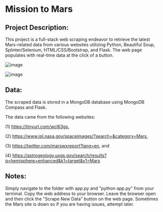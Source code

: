 # Mission to Mars

## Project Description:
This project is a full-stack web scraping endeavor to retrieve the latest Mars-related data from various websites utilizing Python, Beautiful Soup, Splinter/Selenium, HTML/CSS/Bootstrap, and Flask. The web page populates with real-time data at the click of a button.

![image](https://user-images.githubusercontent.com/51388767/71016082-a14ace80-20c2-11ea-803b-71fa4f191a6f.png)

![image](https://user-images.githubusercontent.com/51388767/71016503-3ea60280-20c3-11ea-85d1-e97abac256b2.png)

## Data:
The scraped data is stored in a MongoDB database using MongoDB Compass and Flask.  

The data came from the following websites:

(1) https://tinyurl.com/wcl63gs,

(2) https://www.jpl.nasa.gov/spaceimages/?search=&category=Mars,

(3) https://twitter.com/marswxreport?lang=en, and 

(4) https://astrogeology.usgs.gov/search/results?q=hemisphere+enhanced&k1=target&v1=Mars

## Notes:
Simply navigate to the folder with app.py and "python app.py" from your terminal.
Copy the web address to your browser. Leave the browser open and then click the "Scrape New Data" button on the web page. 
Sometimes the Mars site is down so if you are having issues, attempt later. 


